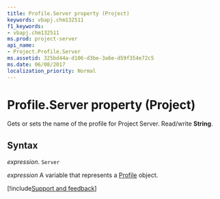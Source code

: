 ```yaml
---
title: Profile.Server property (Project)
keywords: vbapj.chm132511
f1_keywords:
- vbapj.chm132511
ms.prod: project-server
api_name:
- Project.Profile.Server
ms.assetid: 325bd44a-d106-d3be-3a6e-d59f354e72c5
ms.date: 06/08/2017
localization_priority: Normal
---
```



# Profile.Server property (Project)

Gets or sets the name of the profile for Project Server. Read/write  **String**.


## Syntax

_expression_. `Server`

_expression_ A variable that represents a [Profile](./Project.Profile.md) object.

[!include[Support and feedback](~/includes/feedback-boilerplate.md)]